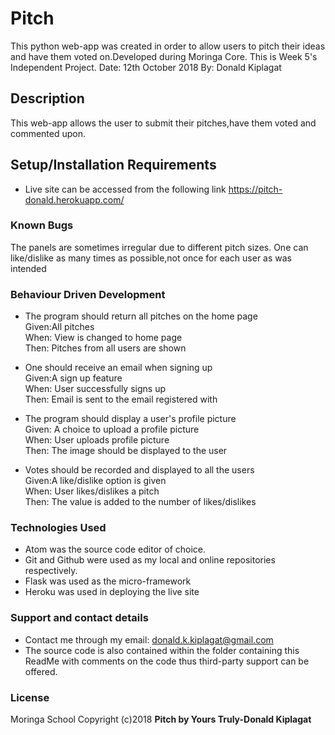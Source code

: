# Pitch

This python web-app was created in order to allow users to pitch their ideas and have them voted on.Developed during Moringa Core. This is Week 5's Independent Project.
Date: 12th October 2018
By: Donald Kiplagat

## Description
This web-app allows the user to submit their pitches,have them voted and commented upon.

## Setup/Installation Requirements
* Live site can be accessed from the following link https://pitch-donald.herokuapp.com/


### Known Bugs
The panels are sometimes irregular due to different pitch sizes.
One can like/dislike as many times as possible,not once for each user as was intended

### Behaviour Driven Development
* The program should return all pitches on the home page<br>
Given:All pitches<br>
When: View is changed to home page<br>
Then: Pitches from all users are shown<br>

* One should receive an email when signing up<br>
Given:A sign up feature<br>
When: User successfully signs up <br>
Then: Email is sent to the email registered with<br>

* The program should display a user's profile picture<br>
Given: A choice to upload a profile picture<br>
When: User uploads profile picture<br>
Then: The image should be displayed to the user<br>

* Votes should be recorded and displayed to all the users<br>
Given:A like/dislike option is given<br>
When: User likes/dislikes a pitch <br>
Then: The value is added to the number of likes/dislikes<br>


### Technologies Used
* Atom was the source code editor of choice.
* Git and Github were used as my local and online repositories respectively.
* Flask was used as the micro-framework
* Heroku was used in deploying the live site


### Support and contact details
* Contact me through my email: donald.k.kiplagat@gmail.com
* The source code is also contained within the folder containing this ReadMe with comments on the code thus third-party support can be offered.

### License
Moringa School
Copyright (c)2018 **Pitch by Yours Truly-Donald Kiplagat**
